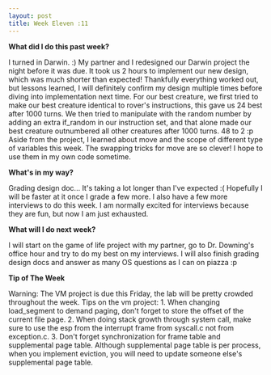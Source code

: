 ```yaml
---
layout: post
title: Week Eleven :11
---
```


**What did I do this past week?** 

I turned in Darwin. :) My partner and I redesigned our Darwin project the night before it was due. It took us 2 hours to implement our new design, which was much shorter than expected! Thankfully everything worked out, but lessons learned, I will definitely confirm my design multiple times before diving into implementation next time. For our best creature, we first tried to make our best creature identical to rover's instructions, this gave us 24 best after 1000 turns. We then tried to manipulate with the random number by adding an extra if_random in our instruction set, and that alone made our best creature outnumbered all other creatures after 1000 turns. 48 to 2 :p Aside from the project, I learned about move and the scope of different type of variables this week. The swapping tricks for move are so clever! I hope to use them in my own code sometime. 

**What's in my way?**

Grading design doc... It's taking a lot longer than I've expected :( Hopefully I will be faster at it once I grade a few more. I also have a few more interviews to do this week. I am normally excited for interviews because they are fun, but now I am just exhausted. 

**What will I do next week?**

I will start on the game of life project with my partner, go to Dr. Downing's office hour and try to do my best on my interviews. I will also finish grading design docs and answer as many OS questions as I can on piazza :p 

**Tip of The Week**

Warning: The VM project is due this Friday, the lab will be pretty crowded throughout the week.
Tips on the vm project: 1. When changing load_segment to demand paging, don't forget to store the offset of the current file page. 2. When doing stack growth through system call, make sure to use the esp from the interrupt frame from syscall.c not from exception.c. 3. Don't forget synchronization for frame table and supplemental page table. Although supplemental page table is per process, when you implement eviction, you will need to update someone else's supplemental page table.
